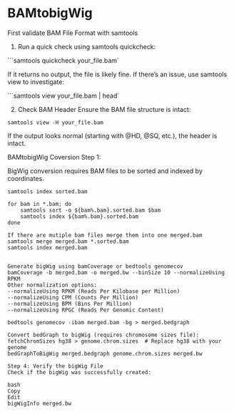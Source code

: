 # BAMtobigWig

First validate BAM File Format with samtools
1. Run a quick check using samtools quickcheck:

```samtools quickcheck your_file.bam`

If it returns no output, the file is likely fine. If there’s an issue, use samtools view to investigate:

```samtools view your_file.bam | head`

2. Check BAM Header
Ensure the BAM file structure is intact:

`samtools view -H your_file.bam`

If the output looks normal (starting with @HD, @SQ, etc.), the header is intact.


BAMtobigWig Coversion
Step 1:

BigWig conversion requires BAM files to be sorted and indexed by coordinates.

```samtools sort -o sorted.bam input.bam
samtools index sorted.bam

for bam in *.bam; do
    samtools sort -o ${bam%.bam}.sorted.bam $bam
    samtools index ${bam%.bam}.sorted.bam
done

If there are mutiple bam files merge them into one merged.bam
samtools merge merged.bam *.sorted.bam
samtools index merged.bam


Generate bigWig using bamCoverage or bedtools genomecov
bamCoverage -b merged.bam -o merged.bw --binSize 10 --normalizeUsing RPKM
Other normalization options:
--normalizeUsing RPKM (Reads Per Kilobase per Million)
--normalizeUsing CPM (Counts Per Million)
--normalizeUsing BPM (Bins Per Million)
--normalizeUsing RPGC (Reads Per Genomic Content)

bedtools genomecov -ibam merged.bam -bg > merged.bedgraph

Convert bedGraph to bigWig (requires chromosome sizes file):
fetchChromSizes hg38 > genome.chrom.sizes  # Replace hg38 with your genome
bedGraphToBigWig merged.bedgraph genome.chrom.sizes merged.bw

Step 4: Verify the bigWig File
Check if the bigWig was successfully created:

bash
Copy
Edit
bigWigInfo merged.bw

